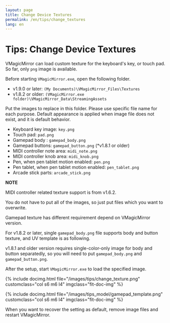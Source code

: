 ```yaml
---
layout: page
title: Change Device Textures
permalink: /en/tips/change_textures
lang: en
---
```


# Tips: Change Device Textures

VMagicMirror can load custom texture for the keyboard's key, or touch pad. So far, only `png` image is available.

Before starting `VMagicMirror.exe`, open the following folder. 

<div class="doc-ul" markdown="1">

- v1.9.0 or later: `(My Documents)\VMagicMirror_Files\Textures`
- v1.8.2 or older: `(VMagicMirror.exe folder)\VMagicMirror_Data\StreamingAssets`

</div>

Put the images to replace in this folder. Please use specific file name for each purpose. Default appearance is applied when image file does not exist, and it is default behavior.

* Keyboard key image: `key.png`
* Touch pad: `pad.png`
* Gamepad body : `gamepad_body.png`
* Gamepad buttons: `gamepad_button.png` (*v1.8.1 or older)
* MIDI controller note area: `midi_note.png`
* MIDI controller knob area: `midi_knob.png`
* Pen, when pen tablet motion enabled: `pen.png`
* Pen tablet, when pen tablet motion enabled: `pen_tablet.png`
* Arcade stick parts: `arcade_stick.png`

<div class="note-area" markdown="1">

**NOTE**

MIDI controller related texture support is from v1.6.2.

</div>

You do not have to put all of the images, so just put files which you want to overwrite.

Gamepad texture has different requirement depend on VMagicMirror version. 

For v1.8.2 or later, single `gamepad_body.png` file supports body and button texture, and UV template is as following.

v1.8.1 and older version requires single-color-only image for body and button separatedly, so you will need to put `gamepad_body.png` and `gamepad_button.png`.

After the setup, start `VMagicMirror.exe` to load the specified image.

<div class="row">

{% include docimg.html file="/images/tips/change_texture.png" customclass="col s6 m6 l4" imgclass="fit-doc-img" %}

{% include docimg.html file="/images/tips_model/gamepad_template.png" customclass="col s6 m6 l4" imgclass="fit-doc-img" %}

</div>

When you want to recover the setting as default, remove image files and restart VMagicMirror.
